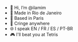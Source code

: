 - 👋 Hi, I’m @ilamim
- 🌴 Made in Rio de Janeiro
- 🥐 Based in Paris
- 🤡 Cringe anywhere
- 🌐 I speak EN / FR / ES / PT-BR
- 🎮 I'll beat you at Tetris 
<!---
ilamim/ilamim is a ✨ special ✨ repository because its `README.md` (this file) appears on your GitHub profile.
You can click the Preview link to take a look at your changes.
--->
